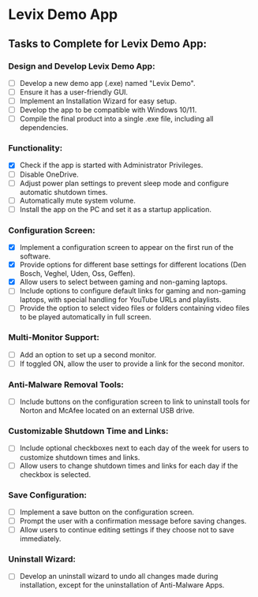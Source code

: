# Levix Demo App

## Tasks to Complete for Levix Demo App:

### Design and Develop Levix Demo App:

- [ ] Develop a new demo app (.exe) named "Levix Demo".
- [ ] Ensure it has a user-friendly GUI.
- [ ] Implement an Installation Wizard for easy setup.
- [ ] Develop the app to be compatible with Windows 10/11.
- [ ] Compile the final product into a single .exe file, including all dependencies.

### Functionality:

- [x] Check if the app is started with Administrator Privileges.
- [ ] Disable OneDrive.
- [ ] Adjust power plan settings to prevent sleep mode and configure automatic shutdown times.
- [ ] Automatically mute system volume.
- [ ] Install the app on the PC and set it as a startup application.

### Configuration Screen:

- [x] Implement a configuration screen to appear on the first run of the software.
- [x] Provide options for different base settings for different locations (Den Bosch, Veghel, Uden, Oss, Geffen).
- [x] Allow users to select between gaming and non-gaming laptops.
- [ ] Include options to configure default links for gaming and non-gaming laptops, with special handling for YouTube URLs and playlists.
- [ ] Provide the option to select video files or folders containing video files to be played automatically in full screen.

### Multi-Monitor Support:

- [ ] Add an option to set up a second monitor.
- [ ] If toggled ON, allow the user to provide a link for the second monitor.

### Anti-Malware Removal Tools:

- [ ] Include buttons on the configuration screen to link to uninstall tools for Norton and McAfee located on an external USB drive.

### Customizable Shutdown Time and Links:

- [ ] Include optional checkboxes next to each day of the week for users to customize shutdown times and links.
- [ ] Allow users to change shutdown times and links for each day if the checkbox is selected.

### Save Configuration:

- [ ] Implement a save button on the configuration screen.
- [ ] Prompt the user with a confirmation message before saving changes.
- [ ] Allow users to continue editing settings if they choose not to save immediately.

### Uninstall Wizard:

- [ ] Develop an uninstall wizard to undo all changes made during installation, except for the uninstallation of Anti-Malware Apps.

